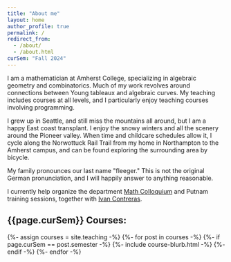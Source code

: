 ```yaml
---
title: "About me"
layout: home
author_profile: true
permalink: /
redirect_from:
  - /about/
  - /about.html
curSem: "Fall 2024"
---
```


I am a mathematician at Amherst College, specializing in algebraic geometry and combinatorics. Much of my work revolves around connections between Young tableaux and algebraic curves. My teaching includes courses at all levels, and I particularly enjoy teaching courses involving programming.

I grew up in Seattle, and still miss the mountains all around, but I am a happy East coast transplant. I enjoy the snowy winters and all the scenery around the Pioneer valley. When time and childcare schedules allow it, I cycle along the Norwottuck Rail Trail from my home in Northampton to the Amherst campus, and can be found exploring the surrounding area by bicycle.

My family pronounces our last name "fleeger." This is not the original German pronunciation, and I will happily answer to anything reasonable. 

I currently help organize the department [Math Colloquium](colloquium) and Putnam training sessions, together with [Ivan Contreras](https://sites.google.com/view/ivancontreras/home).
 
## {{page.curSem}} Courses:
{%- assign courses = site.teaching -%}
{%- for post in courses -%}
  {%- if page.curSem == post.semester -%}
  {%- include course-blurb.html -%}
  {%- endif -%}
{%- endfor -%}
